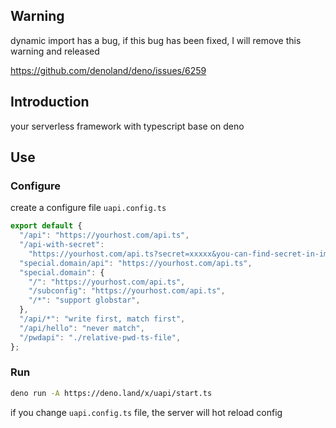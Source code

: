 ## Warning

dynamic import has a bug, if this bug has been fixed, I will remove this warning and released

https://github.com/denoland/deno/issues/6259

## Introduction

your serverless framework with typescript base on deno

## Use

### Configure

create a configure file `uapi.config.ts`

```ts
export default {
  "/api": "https://yourhost.com/api.ts",
  "/api-with-secret":
    "https://yourhost.com/api.ts?secret=xxxxx&you-can-find-secret-in-import.meta.url",
  "special.domain/api": "https://yourhost.com/api.ts",
  "special.domain": {
    "/": "https://yourhost.com/api.ts",
    "/subconfig": "https://yourhost.com/api.ts",
    "/*": "support globstar",
  },
  "/api/*": "write first, match first",
  "/api/hello": "never match",
  "/pwdapi": "./relative-pwd-ts-file",
};
```

### Run

```sh
deno run -A https://deno.land/x/uapi/start.ts
```

if you change `uapi.config.ts` file, the server will hot reload config
